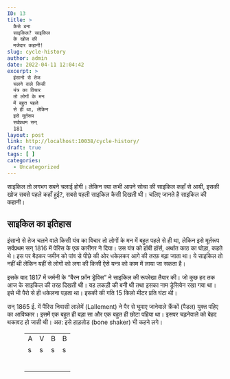 ```yaml
---
ID: 13
title: >
  कैसे बना
  साइकिल? साइकिल
  के खोज की
  मजेदार कहानी!
slug: cycle-history
author: admin
date: 2022-04-11 12:04:42
excerpt: >
  इंसानो से तेज
  चलने वाले किसी
  यंत्र का विचार
  तो लोगों के मन
  में बहुत पहले
  से ही था, लेकिन
  इसे मूर्तरूप
  सर्वप्रथम सन्
  181
layout: post
link: http://localhost:10038/cycle-history/
draft: true
tags: [ ]
categories:
  - Uncategorized
---
```

<!-- wp:paragraph -->
<p>साइकिल तो लगभग सबने चलाई होगी। लेकिन क्या कभी आपने सोचा की साइकिल कहाँ से आयी, इसकी खोज सबसे पहले कहाँ हुई?, सबसे पहली साइकिल कैसी दिखती थी। चलिए जानते है साइकिल की कहानी।</p>
<!-- /wp:paragraph -->

<!-- wp:heading -->
<h2>साइकिल का इतिहास</h2>
<!-- /wp:heading -->

<!-- wp:paragraph -->
<p>इंसानो से तेज चलने वाले किसी यंत्र का विचार तो लोगों के मन में बहुत पहले से ही था, लेकिन इसे मूर्तरूप सर्वप्रथम सन् 1816 में पेरिस के एक कारीगर ने दिया। उस यंत्र को हॉबी हॉर्स, अर्थात काठ का घोड़ा, कहते थे। इस पर बैठकर जमीन को पांव से पीछे की ओर धकेलकर आगे की तरफ़ बढ़ा जाता था। ये साइकिल तो नहीं थी लेकिन यहीं से लोगों को लगा की किसी ऐसे यन्त्र को काम में लाया जा सकता है।</p>
<!-- /wp:paragraph -->

<!-- wp:paragraph -->
<p>इसके बाद 1817 में जर्मनी के “बैरन फ़ॉन ड्रेविस” ने साइकिल की रूपरेखा तैयार की। जो कुछ हद तक आज के साइकिल की तरह दिखती थी। यह लकड़ी की बनी थी तथा इसका नाम ड्रेसियेन रखा गया था। इसे भी पैरो से ही धकेलना पड़ता था। इसकी की गति 15 किलो मीटर प्रति घंटा थी।</p>
<!-- /wp:paragraph -->

<!-- wp:paragraph -->
<p>सन् 1865 ई. में पैरिस निवासी लालेमें (Lallement) ने पैर से घुमाए जानेवाले क्रैंकों (पैडल) युक्त पहिए का आविष्कार। इसमें एक बहुत ही बड़ा सा और एक बहुत ही छोटा पहिया था। इसपर चढ़नेवाले को बेहद थकावट हो जाती थी। अत: इसे हाड़तोड (bone shaker) भी कहने लगे।</p>
<!-- /wp:paragraph -->

<!-- wp:paragraph -->
<p></p>
<!-- /wp:paragraph -->

<!-- wp:table {"className":"is-style-stripes"} -->
<figure class="wp-block-table is-style-stripes"><table><tbody><tr><td>A</td><td>V</td><td>B</td><td>B</td></tr><tr><td>s</td><td>s</td><td>s</td><td>s</td></tr><tr><td></td><td></td><td></td><td></td></tr><tr><td></td><td></td><td></td><td></td></tr><tr><td></td><td></td><td></td><td></td></tr><tr><td></td><td></td><td></td><td></td></tr><tr><td></td><td></td><td></td><td></td></tr><tr><td></td><td></td><td></td><td></td></tr></tbody></table></figure>
<!-- /wp:table -->
